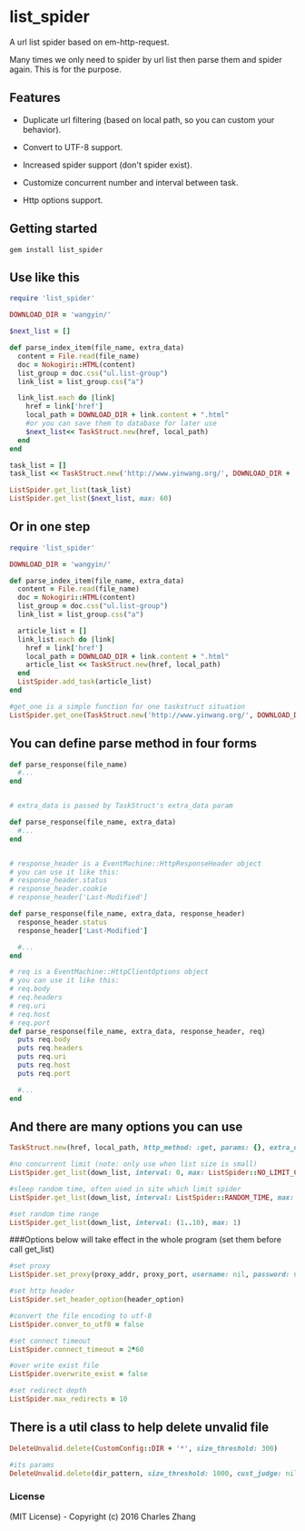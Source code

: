 # list_spider

A url list spider based on em-http-request.

Many times we only need to spider by url list then parse them and spider again. This is for the purpose.

## Features
* Duplicate url filtering (based on local path, so you can custom your behavior).

* Convert to UTF-8 support.

* Increased spider support (don't spider exist).

* Customize concurrent number and interval between task.

* Http options support.

## Getting started

    gem install list_spider

## Use like this
```ruby
require 'list_spider'

DOWNLOAD_DIR = 'wangyin/'

$next_list = []

def parse_index_item(file_name, extra_data)
  content = File.read(file_name)
  doc = Nokogiri::HTML(content)
  list_group = doc.css("ul.list-group")
  link_list = list_group.css("a")

  link_list.each do |link|
    href = link['href']
    local_path = DOWNLOAD_DIR + link.content + ".html"
    #or you can save them to database for later use
    $next_list<< TaskStruct.new(href, local_path)
  end
end

task_list = []
task_list << TaskStruct.new('http://www.yinwang.org/', DOWNLOAD_DIR + 'index.html', parse_method: method(:parse_index_item))

ListSpider.get_list(task_list)
ListSpider.get_list($next_list, max: 60)

```

## Or in one step
```ruby
require 'list_spider'

DOWNLOAD_DIR = 'wangyin/'

def parse_index_item(file_name, extra_data)
  content = File.read(file_name)
  doc = Nokogiri::HTML(content)
  list_group = doc.css("ul.list-group")
  link_list = list_group.css("a")

  article_list = []
  link_list.each do |link|
    href = link['href']
    local_path = DOWNLOAD_DIR + link.content + ".html"
    article_list << TaskStruct.new(href, local_path)
  end
  ListSpider.add_task(article_list)
end

#get_one is a simple function for one taskstruct situation
ListSpider.get_one(TaskStruct.new('http://www.yinwang.org/', DOWNLOAD_DIR + 'index.html', parse_method: method(:parse_index_item)), max: 60)

```

## You can define parse method in four forms

```ruby
def parse_response(file_name)
  #...
end


# extra_data is passed by TaskStruct's extra_data param

def parse_response(file_name, extra_data)
  #...
end


# response_header is a EventMachine::HttpResponseHeader object
# you can use it like this:
# response_header.status
# response_header.cookie
# response_header['Last-Modified']

def parse_response(file_name, extra_data, response_header)
  response_header.status
  response_header['Last-Modified']

  #...
end

# req is a EventMachine::HttpClientOptions object
# you can use it like this:
# req.body
# req.headers
# req.uri
# req.host
# req.port
def parse_response(file_name, extra_data, response_header, req)
  puts req.body
  puts req.headers
  puts req.uri
  puts req.host
  puts req.port

  #...
end

```

## And there are many options you can use

```ruby
TaskStruct.new(href, local_path, http_method: :get, params: {}, extra_data: nil, parse_method: nil)
```

```ruby
#no concurrent limit (note: only use when list size is small)
ListSpider.get_list(down_list, interval: 0, max: ListSpider::NO_LIMIT_CONCURRENT)

#sleep random time, often used in site which limit spider
ListSpider.get_list(down_list, interval: ListSpider::RANDOM_TIME, max: 1)

#set random time range
ListSpider.get_list(down_list, interval: (1..10), max: 1)

```

###Options below will take effect in the whole program (set them before call get_list)

```ruby
#set proxy
ListSpider.set_proxy(proxy_addr, proxy_port, username: nil, password: nil)

#set http header
ListSpider.set_header_option(header_option)

#convert the file encoding to utf-8
ListSpider.conver_to_utf8 = false

#set connect timeout
ListSpider.connect_timeout = 2*60

#over write exist file
ListSpider.overwrite_exist = false

#set redirect depth
ListSpider.max_redirects = 10

```

## There is a util class to help delete unvalid file

```ruby
DeleteUnvalid.delete(CustomConfig::DIR + '*', size_threshold: 300)

#its params
DeleteUnvalid.delete(dir_pattern, size_threshold: 1000, cust_judge: nil)
```

### License

(MIT License) - Copyright (c) 2016 Charles Zhang
